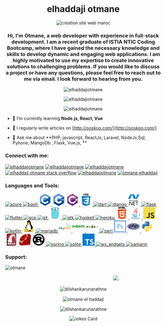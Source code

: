 <h1 align="center">elhaddaji otmane</h1>

<center><img  src="https://i.ibb.co/Xpmm6p9/Layer-3.png" alt="creation site web maroc" /></center>

<h3 align="center">
 Hi, I'm Otmane, a web developer with experience in full-stack development. I am a recent graduate of ISTIA NTIC Coding Bootcamp, where I have gained the necessary knowledge and skills to develop dynamic and engaging web applications. I am highly motivated to use my expertise to create innovative solutions to challenging problems. If you would like to discuss a project or have any questions, please feel free to reach out to me via email. I look forward to hearing from you.
</h3>

<p></p><p></p>
<div align="center">
  <img src="https://komarev.com/ghpvc/?username=elhaddajiotmane&style=for-the-badge&color=blueviolet" alt="elhaddajiotmane" />
</div>
<p></p><p></p>

<div align="center">
<img src="https://github-profile-trophy.vercel.app/?username=elhaddajiotmane&theme=dracula&title=Commits,Followers,Repositories,Stars&margin-w=10&margin-h=10&no-bg=true&no-frame=true&column=4" alt="elhaddajiotmane" />
</div>
<p></p><p></p>
<div align="center">
<img src="https://github-profile-trophy.vercel.app/?username=elhaddajiotmane&theme=dracula&title=MultiLanguage,Issues,PullRequest&margin-w=10&margin-h=10&no-bg=true&no-frame=true&column=3" alt="elhaddajiotmane" />
</div>


- 🌱 I’m currently learning **Node.js, React, Vue**

- 📝 I regularly write articles on [http://ooskoo.com/](http://ooskoo.com/)

- 💬 Ask me about **PHP, javascript, ReactJs, Laravel, NodeJs,Sql, Pyhone, MangoDb , Flask, Vue.js, **

<h3 align="left">Connect with me:</h3>
<p align="left">
<a href="https://dev.to/otmaneelhaddaji" target="blank"><img align="center" src="https://raw.githubusercontent.com/otmaneelhaddaji/otmaneelhaddaji/a135f348e2f4af7dc3ae9659a237b40ee2b7e1ce/img/devto.svg" alt="elhaddajiotmane" height="30" width="40" /></a>
<a href="https://twitter.com/elhaddajiotmane" target="blank"><img align="center" src="https://raw.githubusercontent.com/otmaneelhaddaji/otmaneelhaddaji/88602cd7d3caebf8af6c32715470438b894569c7/img/twitter.svg" alt="elhaddajiotmane" height="30" width="40" /></a>
<a href="https://linkedin.com/in/elhaddajiotmane" target="blank"><img align="center" src="https://raw.githubusercontent.com/otmaneelhaddaji/otmaneelhaddaji/466e0ab2315f4cc924582ba3b6999bb69424ae56/img/linked-in-alt.svg" alt="elhaddajiotmane" height="30" width="40" /></a>
<a href="users/15025720" target="blank"><img align="center" src="https://raw.githubusercontent.com/otmaneelhaddaji/otmaneelhaddaji/185d53a6eb210691f328a4fc1c8012e6a7f00d19/img/stack-overflow.svg" alt="elhaddaji otmane stack overflow" height="30" width="40" /></a>
<a href="https://fb.com/elhaddajiotmane" target="blank"><img align="center" src="https://raw.githubusercontent.com/otmaneelhaddaji/otmaneelhaddaji/8773d2437df28dbd67f7a8df13670e0d68773557/img/facebook.svg" alt="elhaddajiotmane" height="30" width="40" /></a>
<a href="https://www.youtube.com/c/elhaddajiotmane" target="blank"><img align="center" src="https://raw.githubusercontent.com/otmaneelhaddaji/otmaneelhaddaji/41d6e0fec740196f1c0273a568450ceb4fa674ef/img/youtube.svg" alt="otmane elhaddaji" height="30" width="40" /></a>
</p>



<h3 align="left">Languages and Tools:</h3>
<p align="left"> <a href="https://azure.microsoft.com/en-in/" target="_blank" rel="noreferrer"> <img src="https://www.vectorlogo.zone/logos/microsoft_azure/microsoft_azure-icon.svg" alt="azure" width="40" height="40"/> </a> <a href="https://www.gnu.org/software/bash/" target="_blank" rel="noreferrer"> <img src="https://www.vectorlogo.zone/logos/gnu_bash/gnu_bash-icon.svg" alt="bash" width="40" height="40"/> </a> <a href="https://www.cprogramming.com/" target="_blank" rel="noreferrer"> <img src="https://raw.githubusercontent.com/devicons/devicon/master/icons/c/c-original.svg" alt="c" width="40" height="40"/> </a> <a href="https://www.w3schools.com/cpp/" target="_blank" rel="noreferrer"> <img src="https://raw.githubusercontent.com/devicons/devicon/master/icons/cplusplus/cplusplus-original.svg" alt="cplusplus" width="40" height="40"/> </a> <a href="https://www.w3schools.com/cs/" target="_blank" rel="noreferrer"> <img src="https://raw.githubusercontent.com/devicons/devicon/master/icons/csharp/csharp-original.svg" alt="csharp" width="40" height="40"/> </a> <a href="https://www.w3schools.com/css/" target="_blank" rel="noreferrer"> <img src="https://raw.githubusercontent.com/devicons/devicon/master/icons/css3/css3-original-wordmark.svg" alt="css3" width="40" height="40"/> </a> <a href="https://dart.dev" target="_blank" rel="noreferrer"> <img src="https://www.vectorlogo.zone/logos/dartlang/dartlang-icon.svg" alt="dart" width="40" height="40"/> </a> <a href="https://www.djangoproject.com/" target="_blank" rel="noreferrer"> <img src="https://raw.githubusercontent.com/otmaneelhaddaji/otmaneelhaddaji/3392f605ffca15c184bcab80314e3860af8bdbb8/img/django.svg" alt="django" width="40" height="40"/> </a> <a href="https://dotnet.microsoft.com/" target="_blank" rel="noreferrer"> <img src="https://raw.githubusercontent.com/devicons/devicon/master/icons/dot-net/dot-net-original-wordmark.svg" alt="dotnet" width="40" height="40"/> </a> <a href="https://flask.palletsprojects.com/" target="_blank" rel="noreferrer"> <img src="https://www.vectorlogo.zone/logos/pocoo_flask/pocoo_flask-icon.svg" alt="flask" width="40" height="40"/> </a> <a href="https://flutter.dev" target="_blank" rel="noreferrer"> <img src="https://www.vectorlogo.zone/logos/flutterio/flutterio-icon.svg" alt="flutter" width="40" height="40"/> </a> <a href="https://cloud.google.com" target="_blank" rel="noreferrer"> <img src="https://www.vectorlogo.zone/logos/google_cloud/google_cloud-icon.svg" alt="gcp" width="40" height="40"/> </a> <a href="https://git-scm.com/" target="_blank" rel="noreferrer"> <img src="https://www.vectorlogo.zone/logos/git-scm/git-scm-icon.svg" alt="git" width="40" height="40"/> </a> <a href="https://golang.org" target="_blank" rel="noreferrer"> <img src="https://raw.githubusercontent.com/devicons/devicon/master/icons/go/go-original.svg" alt="go" width="40" height="40"/> </a> <a href="https://www.gtk.org/" target="_blank" rel="noreferrer"> <img src="https://upload.wikimedia.org/wikipedia/commons/7/71/GTK_logo.svg" alt="gtk" width="40" height="40"/> </a> <a href="https://www.haskell.org/" target="_blank" rel="noreferrer"> <img src="https://upload.wikimedia.org/wikipedia/commons/1/1c/Haskell-Logo.svg" alt="haskell" width="40" height="40"/> </a> <a href="https://heroku.com" target="_blank" rel="noreferrer"> <img src="https://www.vectorlogo.zone/logos/heroku/heroku-icon.svg" alt="heroku" width="40" height="40"/> </a> <a href="https://www.w3.org/html/" target="_blank" rel="noreferrer"> <img src="https://raw.githubusercontent.com/devicons/devicon/master/icons/html5/html5-original-wordmark.svg" alt="html5" width="40" height="40"/> </a> <a href="https://www.java.com" target="_blank" rel="noreferrer"> <img src="https://raw.githubusercontent.com/devicons/devicon/master/icons/java/java-original.svg" alt="java" width="40" height="40"/> </a> <a href="https://developer.mozilla.org/en-US/docs/Web/JavaScript" target="_blank" rel="noreferrer"> <img src="https://raw.githubusercontent.com/devicons/devicon/master/icons/javascript/javascript-original.svg" alt="javascript" width="40" height="40"/> </a> <a href="https://kotlinlang.org" target="_blank" rel="noreferrer"> <img src="https://www.vectorlogo.zone/logos/kotlinlang/kotlinlang-icon.svg" alt="kotlin" width="40" height="40"/> </a> <a href="https://www.linux.org/" target="_blank" rel="noreferrer"> <img src="https://raw.githubusercontent.com/devicons/devicon/master/icons/linux/linux-original.svg" alt="linux" width="40" height="40"/> </a> <a href="https://mariadb.org/" target="_blank" rel="noreferrer"> <img src="https://www.vectorlogo.zone/logos/mariadb/mariadb-icon.svg" alt="mariadb" width="40" height="40"/> </a> <a href="https://www.mysql.com/" target="_blank" rel="noreferrer"> <img src="https://raw.githubusercontent.com/devicons/devicon/master/icons/mysql/mysql-original-wordmark.svg" alt="mysql" width="40" height="40"/> </a> <a href="https://www.nginx.com" target="_blank" rel="noreferrer"> <img src="https://raw.githubusercontent.com/devicons/devicon/master/icons/nginx/nginx-original.svg" alt="nginx" width="40" height="40"/> </a> <a href="https://nodejs.org" target="_blank" rel="noreferrer"> <img src="https://raw.githubusercontent.com/devicons/devicon/master/icons/nodejs/nodejs-original-wordmark.svg" alt="nodejs" width="40" height="40"/> </a> <a href="https://www.perl.org/" target="_blank" rel="noreferrer"> <img src="https://api.iconify.design/logos-perl.svg" alt="perl" width="40" height="40"/> </a> <a href="https://www.photoshop.com/en" target="_blank" rel="noreferrer"> <img src="https://raw.githubusercontent.com/devicons/devicon/master/icons/photoshop/photoshop-line.svg" alt="photoshop" width="40" height="40"/> </a> <a href="https://www.php.net" target="_blank" rel="noreferrer"> <img src="https://raw.githubusercontent.com/devicons/devicon/master/icons/php/php-original.svg" alt="php" width="40" height="40"/> </a> <a href="https://www.python.org" target="_blank" rel="noreferrer"> <img src="https://raw.githubusercontent.com/devicons/devicon/master/icons/python/python-original.svg" alt="python" width="40" height="40"/> </a> <a href="https://rubyonrails.org" target="_blank" rel="noreferrer"> <img src="https://raw.githubusercontent.com/devicons/devicon/master/icons/rails/rails-original-wordmark.svg" alt="rails" width="40" height="40"/> </a> <a href="https://www.ruby-lang.org/en/" target="_blank" rel="noreferrer"> <img src="https://raw.githubusercontent.com/devicons/devicon/master/icons/ruby/ruby-original.svg" alt="ruby" width="40" height="40"/> </a> <a href="https://www.rust-lang.org" target="_blank" rel="noreferrer"> <img src="https://raw.githubusercontent.com/devicons/devicon/master/icons/rust/rust-plain.svg" alt="rust" width="40" height="40"/> </a> <a href="https://spring.io/" target="_blank" rel="noreferrer"> <img src="https://www.vectorlogo.zone/logos/springio/springio-icon.svg" alt="spring" width="40" height="40"/> </a> <a href="https://www.sqlite.org/" target="_blank" rel="noreferrer"> <img src="https://www.vectorlogo.zone/logos/sqlite/sqlite-icon.svg" alt="sqlite" width="40" height="40"/> </a> <a href="https://www.typescriptlang.org/" target="_blank" rel="noreferrer"> <img src="https://raw.githubusercontent.com/devicons/devicon/master/icons/typescript/typescript-original.svg" alt="typescript" width="40" height="40"/> </a> <a href="https://www.wxwidgets.org/" target="_blank" rel="noreferrer"> <img src="https://upload.wikimedia.org/wikipedia/commons/b/bb/WxWidgets.svg" alt="wx_widgets" width="40" height="40"/> </a> <a href="https://dotnet.microsoft.com/apps/xamarin" target="_blank" rel="noreferrer"> <img src="https://raw.githubusercontent.com/detain/svg-logos/780f25886640cef088af994181646db2f6b1a3f8/svg/xamarin.svg" alt="xamarin" width="40" height="40"/> </a> </p>

<h3 align="left">Support: </h3>
<p><a href="https://www.buymeacoffee.com/elhaddajioU"> <img align="left" src="https://cdn.buymeacoffee.com/buttons/v2/default-yellow.png" height="50" width="210" alt="otmane" /></a></p><br><br>


<div align="center">
  <img src="https://github.com/otmaneelhaddaji/otmaneelhaddaji/blob/main/img/github-contribution-grid-snake.svg"/>
</div>


<div align="center">

<p></p>
<img align="center" src="https://github-readme-stats.vercel.app/api/top-langs?username=otmaneelhaddaji&show_icons=true&theme=dracula&locale=en&layout=compact&hide_border=true" alt="dilshankarunarathne" />    
<p></p>

<img align="center" src="https://github-readme-stats.vercel.app/api?username=elhaddajiotmane&theme=radical" alt="otmane el haddaji" />
<p></p>

<p><img align="center" src="https://github-readme-streak-stats.herokuapp.com/?user=dilshankarunarathne&theme=dracula&hide_border=true&date_format=M%20j%5B%2C%20Y%5D" alt="dilshankarunarathne" /></p>
  </div>
<p></p>


  <div align="center">
<img src="https://readme-jokes.vercel.app/api?hideBorder&qColor=%23ff79c6&aColor=%238be9fd&bgColor=%23282a36&textColor=%238be9fd" alt="Jokes Card" />
</div>
